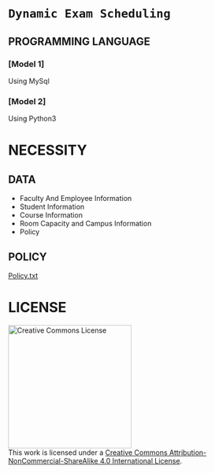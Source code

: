 #  ```Dynamic Exam Scheduling```

## PROGRAMMING LANGUAGE
### [Model 1] 

Using MySql 

### [Model 2] 

Using Python3

# NECESSITY

## DATA

* Faculty And Employee Information
* Student Information
* Course Information
* Room Capacity and Campus Information
* Policy

## POLICY

[Policy.txt][1]

[1]: https://github.com/irashadul/dynamicExamScheduling/blob/master/schedulingPolicy.txt "Policy.txt"

# LICENSE

<a rel="license" href="http://creativecommons.org/licenses/by-nc-sa/4.0/"><img align="center" alt="Creative Commons License" width="250" src="https://i.creativecommons.org/l/by-nc-sa/4.0/88x31.png" /></a><br />This work is licensed under a <a rel="license" href="http://creativecommons.org/licenses/by-nc-sa/4.0/">Creative Commons Attribution-NonCommercial-ShareAlike 4.0 International License</a>.
